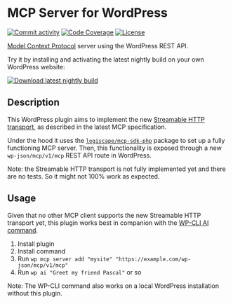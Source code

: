 # MCP Server for WordPress

[![Commit activity](https://img.shields.io/github/commit-activity/m/mcp-wp/mcp-server)](https://github.com/mcp-wp/mcp-server/pulse/monthly)
[![Code Coverage](https://codecov.io/gh/mcp-wp/mcp-server/branch/main/graph/badge.svg)](https://codecov.io/gh/mcp-wp/mcp-server)
[![License](https://img.shields.io/github/license/mcp-wp/mcp-server)](https://github.com/mcp-wp/mcp-server/blob/main/LICENSE)

[Model Context Protocol](https://modelcontextprotocol.io/) server using the WordPress REST API.

Try it by installing and activating the latest nightly build on your own WordPress website:

[![Download latest nightly build](https://img.shields.io/badge/Download%20latest%20nightly-24282D?style=for-the-badge&logo=Files&logoColor=ffffff)](https://mcp-wp.github.io/mcp-server/mcp.zip)

## Description

This WordPress plugin aims to implement the new [Streamable HTTP transport](https://spec.modelcontextprotocol.io/specification/2025-03-26/basic/transports/#streamable-http), as described in the latest MCP specification.

Under the hood it uses the [`logiscape/mcp-sdk-php`](https://github.com/logiscape/mcp-sdk-php) package to set up a fully functioning MCP server. Then, this functionality is exposed through a new `wp-json/mcp/v1/mcp` REST API route in WordPress.

Note: the Streamable HTTP transport is not fully implemented yet and there are no tests. So it might not 100% work as expected.

## Usage

Given that no other MCP client supports the new Streamable HTTP transport yet, this plugin works best in companion with the [WP-CLI AI command](https://github.com/mcp-wp/ai-command).

1. Install plugin
2. Install command
3. Run `wp mcp server add "mysite" "https://example.com/wp-json/mcp/v1/mcp"`
4. Run `wp ai "Greet my friend Pascal"` or so

Note: The WP-CLI command also works on a local WordPress installation without this plugin.
